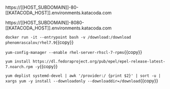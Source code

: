 https://[[HOST_SUBDOMAIN]]-80-[[KATACODA_HOST]].environments.katacoda.com


https://[[HOST_SUBDOMAIN]]-8080-[[KATACODA_HOST]].environments.katacoda.com

`docker run -it --entrypoint bash -v /download:/download phenomrascalov/rhel7.9`{{copy}}

`yum-config-manager --enable rhel-server-rhscl-7-rpms`{{copy}}

`yum install https://dl.fedoraproject.org/pub/epel/epel-release-latest-7.noarch.rpm -y`{{copy}}

`yum deplist systemd-devel | awk '/provider:/ {print $2}' | sort -u | xargs yum -y install --downloadonly --downloaddir=/download`{{copy}}
